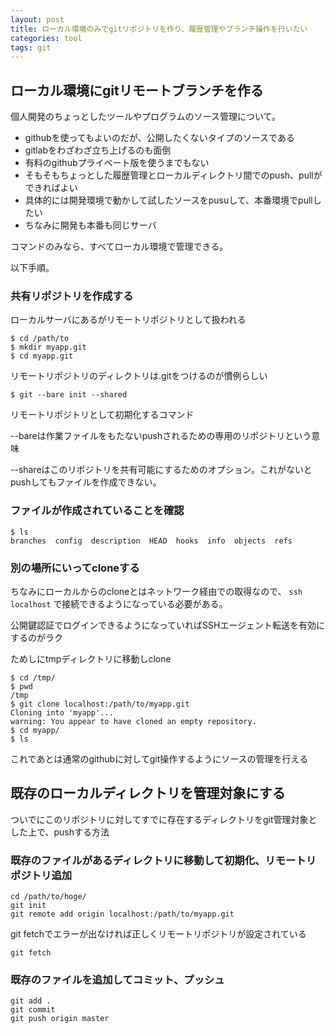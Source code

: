 ```yaml
---
layout: post
title: ローカル環境のみでgitリポジトリを作り、履歴管理やブランチ操作を行いたい
categories: tool
tags: git
---
```


## ローカル環境にgitリモートブランチを作る

個人開発のちょっとしたツールやプログラムのソース管理について。

- githubを使ってもよいのだが、公開したくないタイプのソースである
- gitlabをわざわざ立ち上げるのも面倒
- 有料のgithubプライベート版を使うまでもない
- そもそもちょっとした履歴管理とローカルディレクトリ間でのpush、pullができればよい
- 具体的には開発環境で動かして試したソースをpusuして、本番環境でpullしたい
- ちなみに開発も本番も同じサーバ

コマンドのみなら、すべてローカル環境で管理できる。

以下手順。

### 共有リポジトリを作成する

ローカルサーバにあるがリモートリポジトリとして扱われる

```
$ cd /path/to
$ mkdir myapp.git
$ cd myapp.git
```

リモートリポジトリのディレクトリは.gitをつけるのが慣例らしい

```
$ git --bare init --shared
```

リモートリポジトリとして初期化するコマンド

--bareは作業ファイルをもたないpushされるための専用のリポジトリという意味

--shareはこのリポジトリを共有可能にするためのオプション。これがないとpushしてもファイルを作成できない。

### ファイルが作成されていることを確認

```
$ ls
branches  config  description  HEAD  hooks  info  objects  refs
```

### 別の場所にいってcloneする


ちなみにローカルからのcloneとはネットワーク経由での取得なので、
 `ssh localhost` で接続できるようになっている必要がある。
 
公開鍵認証でログインできるようになっていればSSHエージェント転送を有効にするのがラク

ためしにtmpディレクトリに移動しclone

```
$ cd /tmp/
$ pwd
/tmp
$ git clone localhost:/path/to/myapp.git
Cloning into 'myapp'...
warning: You appear to have cloned an empty repository.
$ cd myapp/
$ ls
```

これであとは通常のgithubに対してgit操作するようにソースの管理を行える

## 既存のローカルディレクトリを管理対象にする

ついでにこのリポジトリに対してすでに存在するディレクトリをgit管理対象とした上で、pushする方法

### 既存のファイルがあるディレクトリに移動して初期化、リモートリポジトリ追加

```
cd /path/to/hoge/
git init
git remote add origin localhost:/path/to/myapp.git
```

git fetchでエラーが出なければ正しくリモートリポジトリが設定されている

```
git fetch
```

### 既存のファイルを追加してコミット、プッシュ

```
git add .
git commit
git push origin master
```

